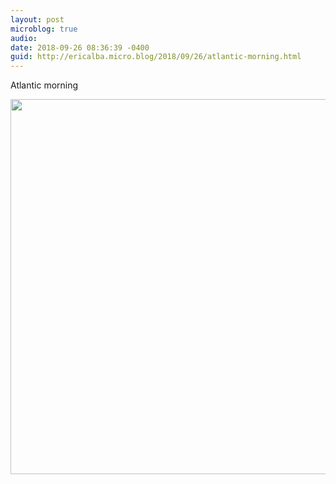 ```yaml
---
layout: post
microblog: true
audio: 
date: 2018-09-26 08:36:39 -0400
guid: http://ericalba.micro.blog/2018/09/26/atlantic-morning.html
---
```

Atlantic morning

<img src="http://micro.ericalba.com/uploads/2018/8277a37ef7.jpg" width="600" height="600" />
